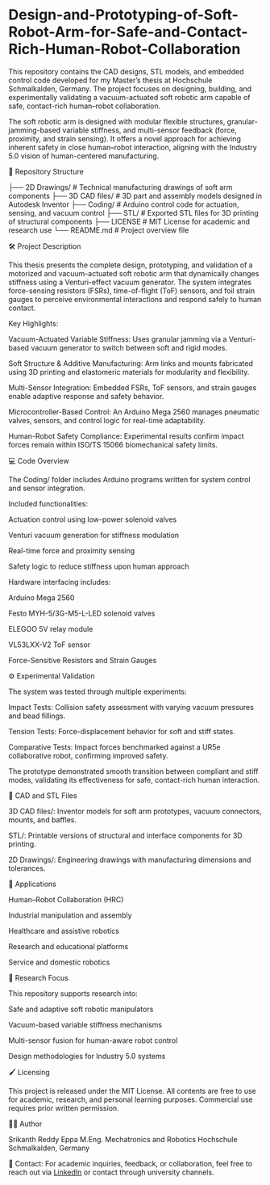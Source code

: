 # Design-and-Prototyping-of-Soft-Robot-Arm-for-Safe-and-Contact-Rich-Human-Robot-Collaboration
This repository contains the CAD designs, STL models, and embedded control code developed for my Master’s thesis at Hochschule Schmalkalden, Germany.
The project focuses on designing, building, and experimentally validating a vacuum-actuated soft robotic arm capable of safe, contact-rich human–robot collaboration.

The soft robotic arm is designed with modular flexible structures, granular-jamming-based variable stiffness, and multi-sensor feedback (force, proximity, and strain sensing). It offers a novel approach for achieving inherent safety in close human–robot interaction, aligning with the Industry 5.0 vision of human-centered manufacturing.

📁 Repository Structure

├── 2D Drawings/           # Technical manufacturing drawings of soft arm components
├── 3D CAD files/          # 3D part and assembly models designed in Autodesk Inventor
├── Coding/                # Arduino control code for actuation, sensing, and vacuum control
├── STL/                   # Exported STL files for 3D printing of structural components
├── LICENSE                # MIT License for academic and research use
└── README.md              # Project overview file

🛠️ Project Description

This thesis presents the complete design, prototyping, and validation of a motorized and vacuum-actuated soft robotic arm that dynamically changes stiffness using a Venturi-effect vacuum generator.
The system integrates force-sensing resistors (FSRs), time-of-flight (ToF) sensors, and foil strain gauges to perceive environmental interactions and respond safely to human contact.

Key Highlights:

Vacuum-Actuated Variable Stiffness:
Uses granular jamming via a Venturi-based vacuum generator to switch between soft and rigid modes.

Soft Structure & Additive Manufacturing:
Arm links and mounts fabricated using 3D printing and elastomeric materials for modularity and flexibility.

Multi-Sensor Integration:
Embedded FSRs, ToF sensors, and strain gauges enable adaptive response and safety behavior.

Microcontroller-Based Control:
An Arduino Mega 2560 manages pneumatic valves, sensors, and control logic for real-time adaptability.

Human-Robot Safety Compliance:
Experimental results confirm impact forces remain within ISO/TS 15066 biomechanical safety limits.

💻 Code Overview

The Coding/ folder includes Arduino programs written for system control and sensor integration.

Included functionalities:

Actuation control using low-power solenoid valves

Venturi vacuum generation for stiffness modulation

Real-time force and proximity sensing

Safety logic to reduce stiffness upon human approach

Hardware interfacing includes:

Arduino Mega 2560

Festo MYH-5/3G-M5-L-LED solenoid valves

ELEGOO 5V relay module

VL53LXX-V2 ToF sensor

Force-Sensitive Resistors and Strain Gauges

⚙️ Experimental Validation

The system was tested through multiple experiments:

Impact Tests: Collision safety assessment with varying vacuum pressures and bead fillings.

Tension Tests: Force-displacement behavior for soft and stiff states.

Comparative Tests: Impact forces benchmarked against a UR5e collaborative robot, confirming improved safety.

The prototype demonstrated smooth transition between compliant and stiff modes, validating its effectiveness for safe, contact-rich human interaction.

🧩 CAD and STL Files

3D CAD files/: Inventor models for soft arm prototypes, vacuum connectors, mounts, and baffles.

STL/: Printable versions of structural and interface components for 3D printing.

2D Drawings/: Engineering drawings with manufacturing dimensions and tolerances.

🔬 Applications

Human–Robot Collaboration (HRC)

Industrial manipulation and assembly

Healthcare and assistive robotics

Research and educational platforms

Service and domestic robotics

🧠 Research Focus

This repository supports research into:

Safe and adaptive soft robotic manipulators

Vacuum-based variable stiffness mechanisms

Multi-sensor fusion for human-aware robot control

Design methodologies for Industry 5.0 systems

🖌️ Licensing

This project is released under the MIT License.
All contents are free to use for academic, research, and personal learning purposes.
Commercial use requires prior written permission.

👨‍🎓 Author

Srikanth Reddy Eppa
M.Eng. Mechatronics and Robotics
Hochschule Schmalkalden, Germany

📧 Contact: For academic inquiries, feedback, or collaboration, feel free to reach out via [LinkedIn](https://www.linkedin.com/in/srikanth-reddy-eppa/) or contact through university channels.
